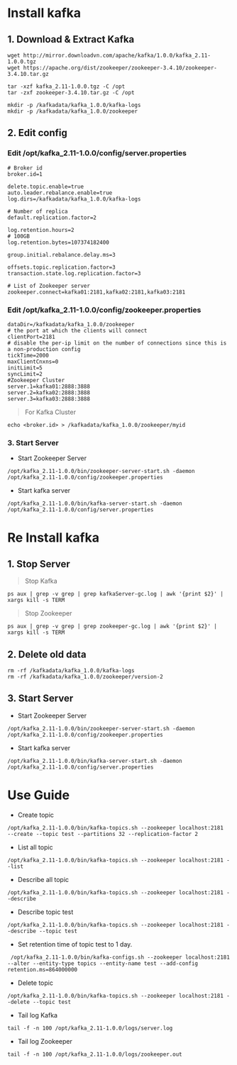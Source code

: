 # Install kafka

## 1. Download & Extract Kafka
```
wget http://mirror.downloadvn.com/apache/kafka/1.0.0/kafka_2.11-1.0.0.tgz
wget https://apache.org/dist/zookeeper/zookeeper-3.4.10/zookeeper-3.4.10.tar.gz

tar -xzf kafka_2.11-1.0.0.tgz -C /opt
tar -zxf zookeeper-3.4.10.tar.gz -C /opt

mkdir -p /kafkadata/kafka_1.0.0/kafka-logs
mkdir -p /kafkadata/kafka_1.0.0/zookeeper
```
## 2. Edit config

### Edit /opt/kafka_2.11-1.0.0/config/server.properties
```
# Broker id
broker.id=1

delete.topic.enable=true
auto.leader.rebalance.enable=true
log.dirs=/kafkadata/kafka_1.0.0/kafka-logs

# Number of replica
default.replication.factor=2

log.retention.hours=2  
# 100GB
log.retention.bytes=107374182400

group.initial.rebalance.delay.ms=3

offsets.topic.replication.factor=3
transaction.state.log.replication.factor=3

# List of Zookeeper server
zookeeper.connect=kafka01:2181,kafka02:2181,kafka03:2181
```

### Edit /opt/kafka_2.11-1.0.0/config/zookeeper.properties
```
dataDir=/kafkadata/kafka_1.0.0/zookeeper
# the port at which the clients will connect
clientPort=2181
# disable the per-ip limit on the number of connections since this is a non-production config
tickTime=2000
maxClientCnxns=0
initLimit=5
syncLimit=2
#Zookeeper Cluster
server.1=kafka01:2888:3888
server.2=kafka02:2888:3888
server.3=kafka03:2888:3888
```
> For Kafka Cluster
```
echo <broker.id> > /kafkadata/kafka_1.0.0/zookeeper/myid
```

### 3. Start Server
- Start Zookeeper Server
```
/opt/kafka_2.11-1.0.0/bin/zookeeper-server-start.sh -daemon /opt/kafka_2.11-1.0.0/config/zookeeper.properties
```
- Start kafka server
```
/opt/kafka_2.11-1.0.0/bin/kafka-server-start.sh -daemon /opt/kafka_2.11-1.0.0/config/server.properties
```


# Re Install kafka
## 1. Stop Server
> Stop Kafka
```
ps aux | grep -v grep | grep kafkaServer-gc.log | awk '{print $2}' | xargs kill -s TERM
```

> Stop Zookeeper
```
ps aux | grep -v grep | grep zookeeper-gc.log | awk '{print $2}' | xargs kill -s TERM
```
## 2. Delete old data
```
rm -rf /kafkadata/kafka_1.0.0/kafka-logs
rm -rf /kafkadata/kafka_1.0.0/zookeeper/version-2
``` 
## 3. Start Server

- Start Zookeeper Server
```
/opt/kafka_2.11-1.0.0/bin/zookeeper-server-start.sh -daemon /opt/kafka_2.11-1.0.0/config/zookeeper.properties
```
- Start kafka server
```
/opt/kafka_2.11-1.0.0/bin/kafka-server-start.sh -daemon /opt/kafka_2.11-1.0.0/config/server.properties
```

# Use Guide
- Create topic

```/opt/kafka_2.11-1.0.0/bin/kafka-topics.sh --zookeeper localhost:2181  --create --topic test --partitions 32 --replication-factor 2```

- List all topic

```/opt/kafka_2.11-1.0.0/bin/kafka-topics.sh --zookeeper localhost:2181 --list```

- Describe all topic

```/opt/kafka_2.11-1.0.0/bin/kafka-topics.sh --zookeeper localhost:2181 --describe```

- Describe topic test

```/opt/kafka_2.11-1.0.0/bin/kafka-topics.sh --zookeeper localhost:2181 --describe --topic test```

- Set retention time of topic test to 1 day.

``` /opt/kafka_2.11-1.0.0/bin/kafka-configs.sh --zookeeper localhost:2181 --alter --entity-type topics --entity-name test --add-config retention.ms=864000000```

- Delete topic

```/opt/kafka_2.11-1.0.0/bin/kafka-topics.sh --zookeeper localhost:2181 --delete --topic test```

- Tail log Kafka

```tail -f -n 100 /opt/kafka_2.11-1.0.0/logs/server.log```

- Tail log Zookeeper

```tail -f -n 100 /opt/kafka_2.11-1.0.0/logs/zookeeper.out```